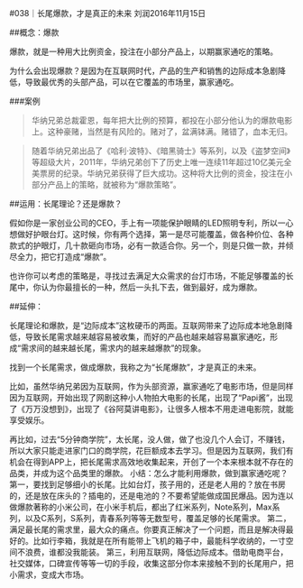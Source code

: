 #038｜长尾爆款，才是真正的未来
刘润2016年11月15日

##概念：爆款

爆款，就是一种用大比例资金，投注在小部分产品上，以期赢家通吃的策略。

为什么会出现爆款？是因为在互联网时代，产品的生产和销售的边际成本急剧降低，导致最优秀的头部产品，可以在它覆盖的市场里，赢家通吃。

###案例

>华纳兄弟总裁霍恩，每年把大比例的预算，都投在小部分他认为的爆款电影上。这种豪赌，当然是有风险的。赌对了，盆满钵满。赌错了，血本无归。

>随着华纳兄弟出品了《哈利·波特》、《暗黑骑士》等系列，以及《盗梦空间》等超级大片，2011年，华纳兄弟创下了历史上唯一连续11年超过10亿美元全美票房的纪录。华纳兄弟获得了巨大成功。这种将大比例的资金，投注在小部分产品上的策略，就被称为“爆款策略”。

##运用：长尾理论？还是爆款？

假如你是一家创业公司的CEO，手上有一项能保护眼睛的LED照明专利，所以一心想做好护眼台灯。这时候，你有两个选择，第一是尽可能覆盖，做各种价位、各种款式的护眼灯，几十款砸向市场，必有一款适合你。另一个，则是只做一款，并倾尽全力，把它打造成“爆款”。

也许你可以考虑的策略是，寻找过去满足大众需求的台灯市场，不能足够覆盖的长尾中，你认为你最擅长的一种，然后一头扎下去，做到最好，成为爆款。

##延伸：

长尾理论和爆款，是“边际成本”这枚硬币的两面。互联网带来了边际成本地急剧降低，导致长尾需求越来越容易被收集，而好的产品也越来越容易赢家通吃，形成“需求间的越来越长尾，需求内的越来越爆款”的现象。

找到一个长尾需求，做成爆款，我称之为“长尾爆款”，才是真正的未来。

比如，虽然华纳兄弟因为互联网，作为头部资源，赢家通吃了电影市场，但是同样因为互联网，开始出现了网剧这种小人物拍大电影的长尾，出现了“Papi酱”，出现了《万万没想到》，出现了《谷阿莫讲电影》，让很多人根本不用走进电影院，就能享受娱乐。

再比如，过去“5分钟商学院”，太长尾，没人做，做了也没几个人会订，不赚钱，所以大家只能走进家门口的商学院，花巨额成本去学习。但是因为互联网，我们有机会在得到APP上，把长尾需求高效地收集起来，开创了一个本来根本就不存在的品类，并成为这个品类里的爆款。
小结：怎么才能利用爆款，做到赢家通吃呢？
第一，要找到足够细小的长尾。比如台灯，孩子用的，还是老人用的？放在书房的，还是放在床头的？插电的，还是电池的？不要希望能做成国民爆品。因为连以做爆款著称的小米公司，在小米手机后，都出了红米系列，Note系列，Max系列，以及C系列，S系列，青春系列等等无数型号，覆盖足够的长尾需求。
第二，满足最长尾的需求里，最大众的痛点。你要真正解决了一个问题，而且是解决得最好的。比如行李箱，我就是在所有能带上飞机的箱子中，最能科学收纳的，一寸空间不浪费，谁都没我能装。
第三，利用互联网，降低边际成本。借助电商平台，社交媒体，口碑宣传等等一切的手段，收集这部分你本来接触不到的长尾用户，把小需求，变成大市场。